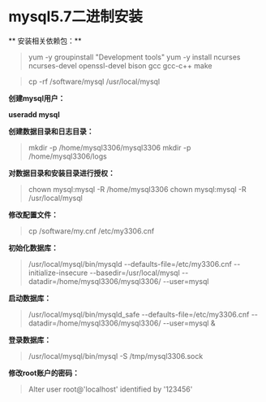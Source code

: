 # mysql5.7二进制安装 #

** 安装相关依赖包：**
> yum -y groupinstall "Development tools"
> yum -y install ncurses ncurses-devel openssl-devel bison gcc gcc-c++ make

> cp -rf /software/mysql  /usr/local/mysql

**创建mysql用户：**

**useradd mysql**

**创建数据目录和日志目录：**

> mkdir -p  /home/mysql3306/mysql3306
> mkdir -p /home/mysql3306/logs

**对数据目录和安装目录进行授权：**

> chown mysql:mysql -R /home/mysql3306
> chown mysql:mysql -R /usr/local/mysql

**修改配置文件：**

> cp /software/my.cnf /etc/my3306.cnf

**初始化数据库：**

> /usr/local/mysql/bin/mysqld --defaults-file=/etc/my3306.cnf --initialize-insecure  --basedir=/usr/local/mysql --datadir=/home/mysql3306/mysql3306/ --user=mysql

**启动数据库：**
> /usr/local/mysql/bin/mysqld_safe  --defaults-file=/etc/my3306.cnf --datadir=/home/mysql3306/mysql3306/ --user=mysql &

**登录数据库：**

> /usr/local/mysql/bin/mysql  -S /tmp/mysql3306.sock

**修改root账户的密码：**

> Alter user root@'localhost' identified by '123456'
